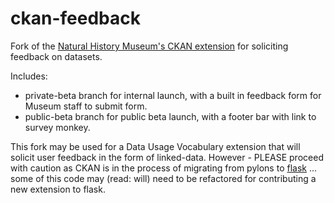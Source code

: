 ckan-feedback
================

Fork of the [Natural History Museum's CKAN extension](https://github.com/NaturalHistoryMuseum/ckanext-feedback) for soliciting feedback on datasets. 

Includes:

- private-beta branch  for internal launch, with a built in feedback form for Museum staff to submit form.
- public-beta branch for public beta launch, with a footer bar with link to survey monkey. 

This fork may be used for a Data Usage Vocabulary extension that will solicit user feedback in the form of linked-data. However - PLEASE proceed with caution as CKAN is in the process of migrating from pylons to [flask](https://github.com/ckan/ckan/wiki/Migration-from-Pylons-to-Flask) ... some of this code may (read: will) need to be refactored for contributing a new extension to flask. 

